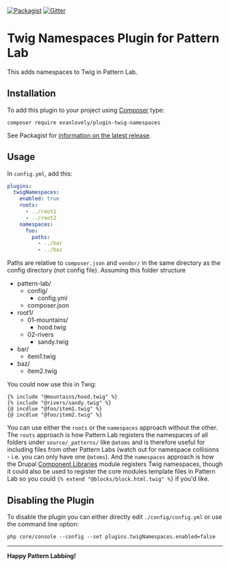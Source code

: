 [![Packagist](https://img.shields.io/packagist/v/evanlovely/plugin-twig-namespaces.svg)](https://packagist.org/packages/evanlovely/plugin-twig-namespaces) [![Gitter](https://img.shields.io/gitter/room/pattern-lab/php.svg)](https://gitter.im/pattern-lab/php)

# Twig Namespaces Plugin for Pattern Lab

This adds namespaces to Twig in Pattern Lab. 

## Installation

To add this plugin to your project using [Composer](https://getcomposer.org/) type:

    composer require evanlovely/plugin-twig-namespaces

See Packagist for [information on the latest release](https://packagist.org/packages/evanlovely/plugin-twig-namespaces).

## Usage

In `config.yml`, add this:

```yml
plugins:
  twigNamespaces:
    enabled: true
    roots: 
      - ../root1
      - ../root2
    namespaces:
      foo:
        paths:
          - ../bar
          - ../baz
```

Paths are relative to `composer.json` and `vendor/` in the same directory as the config directory (not config file). Assuming this folder structure

- pattern-lab/
  - config/
    - config.yml
  - composer.json
- root1/
  - 01-mountains/
    - hood.twig
  - 02-rivers
    - sandy.twig
- bar/
    - item1.twig
- baz/
    - item2.twig

You could now use this in Twig:

```twig
{% include "@mountains/hood.twig" %}
{% include "@rivers/sandy.twig" %}
{@ incdlue "@foo/item1.twig" %}
{@ incdlue "@foo/item2.twig" %}
```

You can use either the `roots` or the `namespaces` approach without the other. The `roots` approach is how Pattern Lab registers the namespaces of all folders under `source/_patterns/` like `@atoms` and is therefore useful for including files from other Pattern Labs (watch out for namespace collisions - i.e. you can only have one `@atoms`). And the `namespaces` approach is how the Drupal [Component Libraries](https://www.drupal.org/project/components) module registers Twig namespaces, though it could also be used to register the core modules template files in Pattern Lab so you could `{% extend "@blocks/block.html.twig" %}` if you'd like.

## Disabling the Plugin

To disable the plugin you can either directly edit `./config/config.yml` or use the command line option:

    php core/console --config --set plugins.twigNamespaces.enabled=false

---

**Happy Pattern Labbing!**
